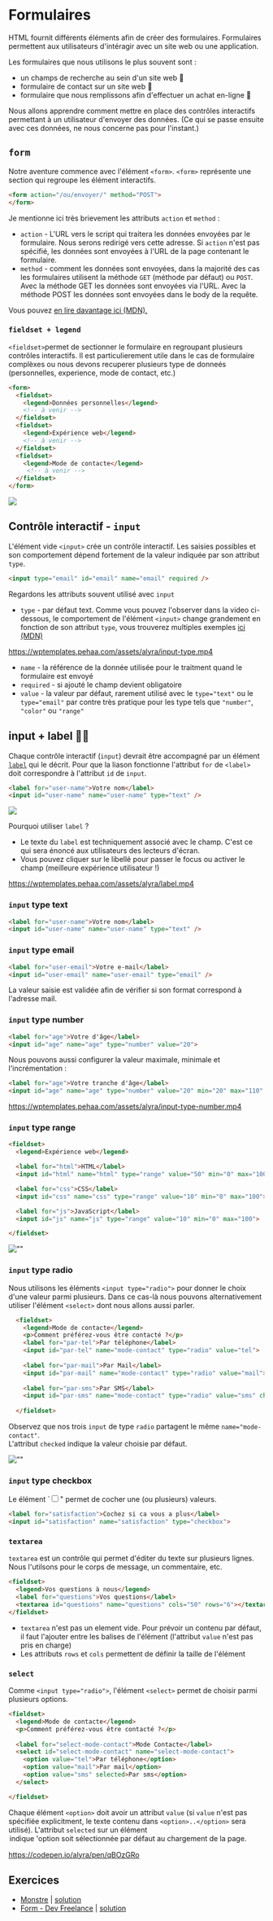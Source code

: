 # Formulaires 

HTML fournit différents éléments afin de créer des formulaires. Formulaires permettent aux utilisateurs d'intéragir avec un site web ou une application. 

Les formulaires que nous utilisons le plus souvent sont :
- un champs de recherche au sein d'un site web 🔎
- formulaire de contact sur un site web 📩
- formulaire que nous remplissons afin d'effectuer un achat en-ligne 🛒

Nous allons apprendre comment mettre en place  des contrôles interactifs permettant à un utilisateur d'envoyer des données. (Ce qui se passe ensuite avec ces données, ne nous concerne pas pour l'instant.)

## <code>form</code>

Notre aventure commence avec l'élément `<form>`. `<form>` représente une section qui regroupe les élément interactifs.

```html
<form action="/ou/envoyer/" method="POST">
</form>
```

Je mentionne ici très brievement les attributs `action` et `method` :

- `action` - L'URL vers le script qui traitera les données envoyées par le formulaire. Nous serons redirigé vers cette adresse. Si `action` n'est pas spécifié, les données sont envoyées à l'URL de la page contenant le formulaire.
- `method` - comment les données sont envoyées, dans la majorité des cas les formulaires utilisent la méthode `GET` (méthode par défaut) ou `POST`. Avec la méthode GET les données sont envoyées via l'URL.  Avec la méthode POST les données sont envoyées dans le body de la requête.

Vous pouvez [en lire davantage ici (MDN).](https://developer.mozilla.org/fr/docs/Web/Guide/HTML/Formulaires/Envoyer_et_extraire_les_donn%C3%A9es_des_formulaires)

### <code>fieldset + legend</code>

`<fieldset>`permet de sectionner le formulaire en  regroupant plusieurs contrôles interactifs. Il est particulierement utile dans le cas de formulaire complèxes ou nous devons recuperer plusieurs type de donneés (personnelles, experience, mode de contact, etc.)

```html
<form>
  <fieldset>
    <legend>Données personnelles</legend>
    <!-- à venir -->
  </fieldset>
  <fieldset>
    <legend>Expérience web</legend>
    <!-- à venir -->
  </fieldset>
  <fieldset>
    <legend>Mode de contacte</legend>
     <!-- à venir -->
  </fieldset>
</form>
```

![](https://wptemplates.pehaa.com/assets/alyra/fieldset.png)

## Contrôle interactif - <code>input</code>

L'élément vide `<input>` crée un contrôle interactif. Les saisies possibles et son comportement dépend fortement de la valeur indiquée par son attribut `type`.

```html
<input type="email" id="email" name="email" required />
```

Regardons les attributs souvent utilisé avec `input`

- `type` - par défaut text. Comme vous pouvez l'observer dans la video ci-dessous, le comportement de l'élément `<input>` change grandement en fonction de son attribut `type`, vous trouverez multiples exemples [ici (MDN)](https://developer.mozilla.org/en-US/docs/Web/HTML/Element/input)

https://wptemplates.pehaa.com/assets/alyra/input-type.mp4

- `name` - la référence de la donnée utilisée pour le traitment quand le formulaire est envoyé
- `required` - si ajouté le champ devient obligatoire
- `value` - la valeur par défaut, rarement utilisé avec le `type="text"` ou le `type="email"` par contre très pratique pour les type tels que `"number"`, `"color"` ou `"range"`

## input + label 🦜🦜

Chaque contrôle interactif (`input`) devrait être accompagné par un élément [`label`](https://developer.mozilla.org/fr/docs/Web/HTML/Element/label) qui le décrit. Pour que la liason fonctionne l'attribut `for` de `<label>` doit correspondre à l'attribut `id` de `input`.

```html
<label for="user-name">Votre nom</label>
<input id="user-name" name="user-name" type="text" />
```
![](https://wptemplates.pehaa.com/assets/alyra/labelinput.png)

Pourquoi utiliser `label` ?
- Le texte du `label` est techniquement associé avec le champ. C'est ce qui sera énoncé aux utilisateurs des lecteurs d'écran. 
- Vous pouvez cliquer sur le libellé pour passer le focus ou activer le champ (meilleure expérience utilisateur !)

https://wptemplates.pehaa.com/assets/alyra/label.mp4

### <code>input</code> type text

```html
<label for="user-name">Votre nom</label>
<input id="user-name" name="user-name" type="text" />
```

### <code>input</code> type email 

```html
<label for="user-email">Votre e-mail</label>
<input id="user-email" name="user-email" type="email" />
```

La valeur saisie est validée afin de vérifier si son format correspond à l'adresse mail.

### <code>input</code> type number

```html
<label for="age">Votre d'âge</label>
<input id="age" name="age" type="number" value="20">
```

Nous pouvons aussi configurer la valeur maximale, minimale et l'incrémentation :

```html
<label for="age">Votre tranche d'âge</label>
<input id="age" name="age" type="number" value="20" min="20" max="110" step="10">
```

https://wptemplates.pehaa.com/assets/alyra/input-type-number.mp4

### <code>input</code> type range

```html
<fieldset>
  <legend>Expérience web</legend>

  <label for="html">HTML</label>
  <input id="html" name="html" type="range" value="50" min="0" max="100">

  <label for="css">CSS</label>
  <input id="css" name="css" type="range" value="10" min="0" max="100">

  <label for="js">JavaScript</label>
  <input id="js" name="js" type="range" value="10" min="0" max="100">

</fieldset>
```

![""](https://wptemplates.pehaa.com/assets/alyra/input-type-range.png)

### <code>input</code> type radio

Nous utilisons les éléments `<input type="radio">` pour donner le choix d'une valeur parmi plusieurs. Dans ce cas-là nous pouvons alternativement utiliser l'élément `<select>` dont nous allons aussi parler.

```html
  <fieldset>
    <legend>Mode de contacte</legend>
    <p>Comment préférez-vous être contacté ?</p>
    <label for="par-tel">Par téléphone</label>
    <input id="par-tel" name="mode-contact" type="radio" value="tel">
    
    <label for="par-mail">Par Mail</label>
    <input id="par-mail" name="mode-contact" type="radio" value="mail">
    
    <label for="par-sms">Par SMS</label>
    <input id="par-sms" name="mode-contact" type="radio" value="sms" checked>
    
  </fieldset>
```

Observez que nos trois `input` de type `radio` partagent le même `name="mode-contact"`.  
L'attribut `checked` indique la valeur choisie par défaut. 

![""](https://wptemplates.pehaa.com/assets/alyra/input-type-radio.png)

### <code>input</code> type checkbox

Le élément `<input type=checkbox>" permet de cocher une (ou plusieurs) valeurs.

```html
<label for="satisfaction">Cochez si ca vous a plus</label>
<input id="satisfaction" name="satisfaction" type="checkbox">
```

### <code>textarea</code>

`textarea` est un contrôle qui permet d'éditer du texte sur plusieurs lignes. Nous l'utilsons pour le corps de message, un commentaire, etc.

```html
<fieldset>
  <legend>Vos questions à nous</legend>
  <label for="questions">Vos questions</label>
  <textarea id="questions" name="questions" cols="50" rows="6"></textarea>
</fieldset>
```

- `textarea` n'est pas un element vide. Pour prévoir un contenu par défaut, il faut l'ajouter entre les balises de l'élément (l'attribut `value` n'est pas pris en charge)
- Les attributs `rows` et `cols` permettent de définir la taille de l'élément

### <code>select</code>

Comme `<input type="radio">`, l'élément `<select>` permet de choisir parmi plusieurs options.

```html
<fieldset>
  <legend>Mode de contacte</legend>
  <p>Comment préférez-vous être contacté ?</p>
  
  <label for="select-mode-contact">Mode Contacte</label>
  <select id="select-mode-contact" name="select-mode-contact">
    <option value="tel">Par téléphone</option>
    <option value="mail">Par mail</option>
    <option value="sms" selected>Par sms</option>
  </select>

</fieldset>
```

Chaque élément `<option>` doit avoir un attribut `value` (si `value` n'est pas spécifiée explicitment, le texte contenu dans `<option>..</option>` sera utilisé). L'attribut `selected` sur un élément <option> indique 'option soit sélectionnée par défaut au chargement de la page.


https://codepen.io/alyra/pen/qBOzGRo

## Exercices

- [Monstre](https://codepen.io/alyra/pen/LYpJrwg) | [solution](https://codepen.io/alyra/pen/6476cabbc1a5a1849f5bb349a4fa4ea0)
- [Form - Dev Freelance](https://codepen.io/alyra/pen/pojOZoP) | [solution](https://codepen.io/alyra/pen/6614f36dcfcc8ae7045f250135dc77e8)
